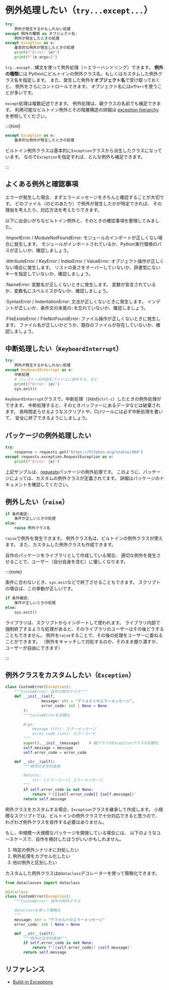 # 例外処理したい（`try...except...`）

```python
try:
    例外が発生するかもしれない処理
except 例外の種類 as オブジェクト名:
    例外が発生したときの処理
except Exception as e:
    基本的な例外が発生したときの処理
    print(f"Error: {e}")
    print(f"{e.args=}")
```

``try..except..``構文を使って例外処理（＝エラーハンドリング）できます。
**例外の種類**には
Pythonにビルトインの例外クラス名、もしくはカスタムした例外クラス名を指定します。
また、発生した例外を**オブジェクト名**で受け取っておくと、
例外をさらにコントロールできます。
オブジェクト名には`e`や`err`を使うことが多いです。

`except`処理は複数記述できます。
例外処理は、親クラスの名前でも補足できます。
利用可能なビルトイン例外とその階層構造の詳細は
[exception hierarchy](https://docs.python.org/3/library/exceptions.html#exception-hierarchy)
を参照してください。

:::{hint}

```python
except Exception as e:
    基本的な例外が発生したときの処理
```

ビルトイン例外クラスは基本的に`Exception`クラスから派生したクラスになっています。
なので`Exception`を指定すれば、どんな例外も補足できます。

:::

## よくある例外と確認事項

エラーが発生した場合、まずエラーメッセージをきちんと確認することが大切です。
どのファイル（のどのあたり）で例外が発生したかが特定できれば、
その理由を考えたり、対応方法を考えたりできます。

以下に出会いがちなビルトイン例外と、そのときの確認事項を整理してみました。

:ImportError / ModuleNotFoundError:
モジュールのインポートが正しくない場合に発生します。
モジュールがインポートされているか、Python実行環境のパスが正しいか、確認しましょう。

:AttributeError / KeyError / IndexError / ValueError:
オブジェクト操作が正しくない場合に発生します。
リストの長さをオーバーしていないか、辞書型にないキーを指定していないか、確認しましょう。

:NameError:
変数名が正しくないときに発生します。
変数が宣言されているか、変数名にスペルミスがないか、確認しましょう。

:SyntaxError / IndentationError:
文法が正しくないときに発生します。
インデントが正しいか、条件文の末尾の`:`を忘れていないか、確認しましょう。

:FileExistsError / FileNotFoundError:
ファイル操作が正しくないときに発生します。
ファイル名が正しいかどうか、既存のファイルが存在していないか、確認しましょう。

## 中断処理したい（`KeyboardInterrupt`）

```python
try:
    例外が発生するかもしれない処理
except KeyboardInterrupt as e:
    中断処理
    # バッファーの内容をファイルに保存する、など
    print(f"Error: {e}")
    sys.exit()
```

`KeyboardInterrupt`クラスで、中断処理（{kbd}`ctrl-c`）したときの例外処理ができます。
中断処理すると、そのときバッファーにあるデータなどは破棄されます。
長時間走らせるようなスクリプトや、CLIツールには必ず中断処理を書いて、
安全に終了できるようにしましょう。

## パッケージの例外処理したい

```python
try:
    response = requests.get("https://httpbin.org/status/404")
except requests.exception.RequestException as e:
    print(f"Error: {e}")
```

上記サンプルは、[requests](./python-requests.md)パッケージの例外処理です。
このように、パッケージによっては、カスタムの例外クラスが定義されてます。
詳細はパッケージのドキュメントを確認してください。

## 例外したい（`raise`）

```python
if 条件確認:
    条件が正しいときの処理
else:
    raise 例外クラス名
```

`raise`で例外を発生できます。
例外クラス名は、ビルトインの例外クラスが使えます。
また、カスタムした例外クラスも作成できます。

自作のパッケージをライブラリとして作成している場合、
適切な例外を発生させることで、ユーザー（自分自身を含む）に優しくなります。

:::{note}

条件に合わないとき、`sys.exit`などで終了させることもできます。
スクリプトの場合は、この挙動が正しいです。

```python
if 条件確認:
    条件が正しいときの処理
else:
    sys.exit()
```

ライブラリは、スクリプトからインポートして使われます。
ライブラリ内部で強制終了するような処理があると、そのライブラリのユーザーはその後どうすることもできません。
例外を`raise`することで、その後の処理をユーザーに委ねることができます。
（例外をキャッチして対処するのか、そのまま握り潰すか、ユーザーが自由にできます）

:::

## 例外クラスをカスタムしたい（``Exception``）

```python
class CustomError(Exception):
    """CustomError: 自作の例外クラス"""
    def __init__(self,
                message: str = "デフォルトのエラーメッセージ",
                error_code: int | None = None
        ):
        """CustomErrorを初期化

        Args:
            message (str): エラーメッセージ
            error_code (int): エラーコード
        """
        super().__init__(message)    # 親クラスのExceptionクラスの初期化
        self.message = message
        self.error_code = error_code

    def __str__(self):
        """例外の文字列表現

        Returns:
            str: [エラーコード] エラーメッセージ
        """
        if self.error_code is not None:
            return f"{[{self.error_code}] {self.message}}"
        return self.message
```

例外クラスをカスタムする場合、`Exception`クラスを継承して作成します。
小規模なスクリプトでは、ビルトインの例外クラスで十分対応できると思うので、
わざわざ例外クラスを自作する必要はありません。

もし、中規模〜大規模なパッケージを開発している場合には、
以下のようなユースケースで、自作を検討したほうがいいかもしれません。

1. 特定の例外シナリオに対処したい
2. 例外処理をカプセル化したい
3. 他の例外と区別したい

カスタムした例外クラスは``@dataclass``デコレーターを使って簡略化できます。

```python
from dataclasses import dataclass

@dataclass
class CustomError(Exception):
    """CustomError: 自作の例外クラス

    dataclassを使って簡略化
    """
    message: str = "デフォルトのエラーメッセージ"
    error_code: int | None = None

    def __str__(self):
        """例外の文字列表現"""
        if self.error_code is not None:
            return f"[{self.error_code}] {self.message}"
        return self.message
```

## リファレンス

- [Build-in Exceptions](https://docs.python.org/3/library/exceptions.html)
